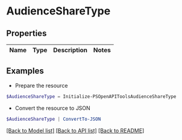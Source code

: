# AudienceShareType
## Properties

Name | Type | Description | Notes
------------ | ------------- | ------------- | -------------

## Examples

- Prepare the resource
```powershell
$AudienceShareType = Initialize-PSOpenAPIToolsAudienceShareType 
```

- Convert the resource to JSON
```powershell
$AudienceShareType | ConvertTo-JSON
```

[[Back to Model list]](../README.md#documentation-for-models) [[Back to API list]](../README.md#documentation-for-api-endpoints) [[Back to README]](../README.md)

